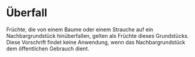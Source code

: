 # Überfall

Früchte, die von einem Baume oder einem Strauche auf ein Nachbargrundstück hinüberfallen, gelten als Früchte dieses Grundstücks. Diese Vorschrift findet keine Anwendung, wenn das Nachbargrundstück dem öffentlichen Gebrauch dient.